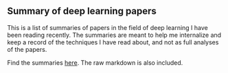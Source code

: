 ## Summary of deep learning papers

This is a list of summaries of papers in the field of deep learning I have been reading recently. The summaries are meant to help me internalize and keep a record of the techniques I have read about, and not as full analyses of the papers.

Find the summaries [here](https://dibyatanoy.github.io/deep-learning-paper-summaries/). The raw markdown is also included.
